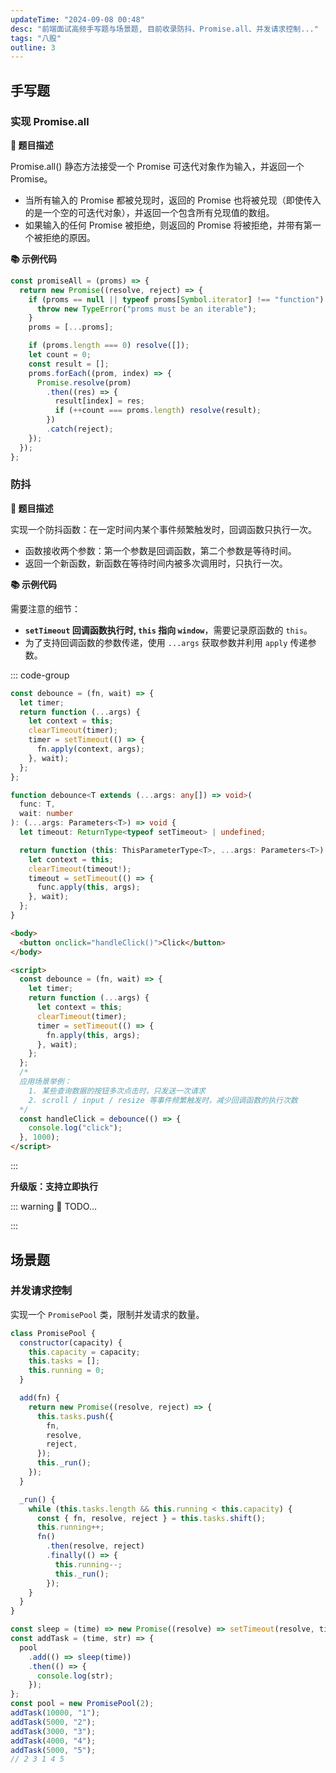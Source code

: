 ```yaml
---
updateTime: "2024-09-08 00:48"
desc: "前端面试高频手写题与场景题, 目前收录防抖、Promise.all、并发请求控制..."
tags: "八股"
outline: 3
---
```


## 手写题

### 实现 Promise.all

**🎯 题目描述**

Promise.all() 静态方法接受一个 Promise 可迭代对象作为输入，并返回一个 Promise。

- 当所有输入的 Promise 都被兑现时，返回的 Promise 也将被兑现（即使传入的是一个空的可迭代对象），并返回一个包含所有兑现值的数组。
- 如果输入的任何 Promise 被拒绝，则返回的 Promise 将被拒绝，并带有第一个被拒绝的原因。

**📚 示例代码**

```js
const promiseAll = (proms) => {
  return new Promise((resolve, reject) => {
    if (proms == null || typeof proms[Symbol.iterator] !== "function") {
      throw new TypeError("proms must be an iterable");
    }
    proms = [...proms];

    if (proms.length === 0) resolve([]);
    let count = 0;
    const result = [];
    proms.forEach((prom, index) => {
      Promise.resolve(prom)
        .then((res) => {
          result[index] = res;
          if (++count === proms.length) resolve(result);
        })
        .catch(reject);
    });
  });
};
```

### 防抖

**🎯 题目描述**

实现一个防抖函数：在一定时间内某个事件频繁触发时，回调函数只执行一次。

- 函数接收两个参数：第一个参数是回调函数，第二个参数是等待时间。
- 返回一个新函数，新函数在等待时间内被多次调用时，只执行一次。

**📚 示例代码**

需要注意的细节：
- **`setTimeout` 回调函数执行时, `this` 指向 `window`**，需要记录原函数的 `this`。
- 为了支持回调函数的参数传递，使用 `...args` 获取参数并利用 `apply` 传递参数。

::: code-group

```js
const debounce = (fn, wait) => {
  let timer;
  return function (...args) {
    let context = this;
    clearTimeout(timer);
    timer = setTimeout(() => {
      fn.apply(context, args);
    }, wait);
  };
};
```

```ts
function debounce<T extends (...args: any[]) => void>(
  func: T,
  wait: number
): (...args: Parameters<T>) => void {
  let timeout: ReturnType<typeof setTimeout> | undefined;

  return function (this: ThisParameterType<T>, ...args: Parameters<T>): void {
    let context = this;
    clearTimeout(timeout!);
    timeout = setTimeout(() => {
      func.apply(this, args);
    }, wait);
  };
}
```

```html [具体应用场景]
<body>
  <button onclick="handleClick()">Click</button>
</body>

<script>
  const debounce = (fn, wait) => {
    let timer;
    return function (...args) {
      let context = this;
      clearTimeout(timer);
      timer = setTimeout(() => {
        fn.apply(this, args);
      }, wait);
    };
  };
  /*
  应用场景举例：
    1. 某些查询数据的按钮多次点击时，只发送一次请求
    2. scroll / input / resize 等事件频繁触发时，减少回调函数的执行次数
  */
  const handleClick = debounce(() => {
    console.log("click");
  }, 1000);
</script>
```

:::

**升级版：支持立即执行**

::: warning 🚧 TODO... 

:::

## 场景题

### 并发请求控制

实现一个 `PromisePool` 类，限制并发请求的数量。

```js
class PromisePool {
  constructor(capacity) {
    this.capacity = capacity;
    this.tasks = [];
    this.running = 0;
  }

  add(fn) {
    return new Promise((resolve, reject) => {
      this.tasks.push({
        fn,
        resolve,
        reject,
      });
      this._run();
    });
  }

  _run() {
    while (this.tasks.length && this.running < this.capacity) {
      const { fn, resolve, reject } = this.tasks.shift();
      this.running++;
      fn()
        .then(resolve, reject)
        .finally(() => {
          this.running--;
          this._run();
        });
    }
  }
}

const sleep = (time) => new Promise((resolve) => setTimeout(resolve, time));
const addTask = (time, str) => {
  pool
    .add(() => sleep(time))
    .then(() => {
      console.log(str);
    });
};
const pool = new PromisePool(2);
addTask(10000, "1");
addTask(5000, "2");
addTask(3000, "3");
addTask(4000, "4");
addTask(5000, "5");
// 2 3 1 4 5
```
